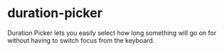 # duration-picker
Duration Picker lets you easily select how long something will go on for without having to switch focus from the keyboard.
